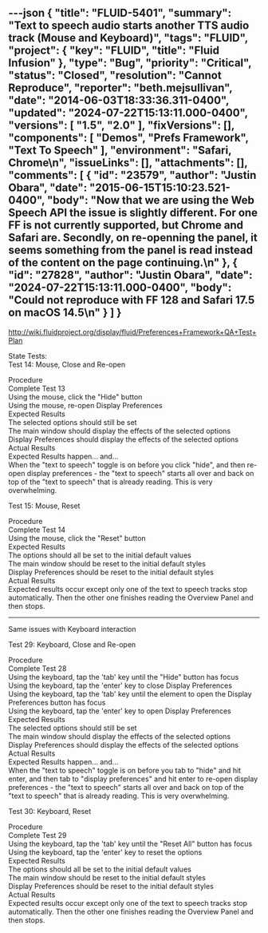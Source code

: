 ---json
{
  "title": "FLUID-5401",
  "summary": "Text to speech audio starts another TTS audio track (Mouse and Keyboard)",
  "tags": "FLUID",
  "project": {
    "key": "FLUID",
    "title": "Fluid Infusion"
  },
  "type": "Bug",
  "priority": "Critical",
  "status": "Closed",
  "resolution": "Cannot Reproduce",
  "reporter": "beth.mejsullivan",
  "date": "2014-06-03T18:33:36.311-0400",
  "updated": "2024-07-22T15:13:11.000-0400",
  "versions": [
    "1.5",
    "2.0"
  ],
  "fixVersions": [],
  "components": [
    "Demos",
    "Prefs Framework",
    "Text To Speech"
  ],
  "environment": "Safari, Chrome\n",
  "issueLinks": [],
  "attachments": [],
  "comments": [
    {
      "id": "23579",
      "author": "Justin Obara",
      "date": "2015-06-15T15:10:23.521-0400",
      "body": "Now that we are using the Web Speech API the issue is slightly different. For one FF is not currently supported, but Chrome and Safari are. Secondly, on re-openning the panel, it seems something from the panel is read instead of the content on the page continuing.\n"
    },
    {
      "id": "27828",
      "author": "Justin Obara",
      "date": "2024-07-22T15:13:11.000-0400",
      "body": "Could not reproduce with FF 128 and Safari 17.5 on macOS 14.5\n"
    }
  ]
}
---
<http://wiki.fluidproject.org/display/fluid/Preferences+Framework+QA+Test+Plan>

State Tests:\
Test 14: Mouse, Close and Re-open

Procedure\
Complete Test 13\
Using the mouse, click the "Hide" button\
Using the mouse, re-open Display Preferences\
Expected Results\
The selected options should still be set\
The main window should display the effects of the selected options\
Display Preferences should display the effects of the selected options\
Actual Results\
Expected Results happen... and...\
When the "text to speech" toggle is on before you click "hide", and then re-open display preferences - the "text to speech" starts all over and back on top of the "text to speech" that is already reading. This is very  overwhelming.

Test 15: Mouse, Reset

Procedure\
Complete Test 14\
Using the mouse, click the "Reset" button\
Expected Results\
The options should all be set to the initial default values\
The main window should be reset to the initial default styles\
Display Preferences should be reset to the initial default styles\
Actual Results\
Expected results occur except only one of the text to speech tracks stop automatically. Then the other one finishes reading the Overview Panel and then stops.

***

Same issues with Keyboard interaction

Test 29: Keyboard, Close and Re-open

Procedure\
Complete Test 28\
Using the keyboard, tap the 'tab' key until the "Hide" button has focus\
Using the keyboard, tap the 'enter' key to close Display Preferences\
Using the keyboard, tap the 'tab' key until the element to open the Display Preferences button has focus\
Using the keyboard, tap the 'enter' key to open Display Preferences\
Expected Results\
The selected options should still be set\
The main window should display the effects of the selected options\
Display Preferences should display the effects of the selected options\
Actual Results\
Expected Results happen... and...\
When the "text to speech" toggle is on before you tab to "hide" and hit enter, and then tab to "display preferences" and hit enter to re-open display preferences - the "text to speech" starts all over and back on top of the "text to speech" that is already reading. This is very overwhelming.

Test 30: Keyboard, Reset

Procedure\
Complete Test 29\
Using the keyboard, tap the 'tab' key until the "Reset All" button has focus\
Using the keyboard, tap the 'enter' key to reset the options\
Expected Results\
The options should all be set to the initial default values\
The main window should be reset to the initial default styles\
Display Preferences should be reset to the initial default styles\
Actual Results\
Expected results occur except only one of the text to speech tracks stop automatically. Then the other one finishes reading the Overview Panel and then stops.

        